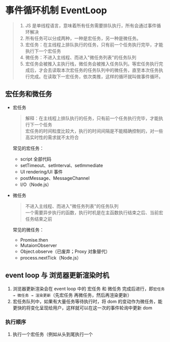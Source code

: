 # 事件循环机制 EventLoop

> 1. JS 是单线程语言，意味着所有任务需要排队执行，所有会通过事件循环解决
> 2. 所有任务可以分成两种，一种是宏任务，另一种是微任务。
> 3. 宏任务：在主线程上排队执行的任务，只有前一个任务执行完毕，才能执行下一个宏任务
> 4. 微任务：不进入主线程、而进入"微任务列表"的任务队列
> 5. 宏任务会被推入主执行栈，微任务会被推入任务队列。等宏任务执行完成后，才会去读取本次宏任务的任务队列中的微任务，直至本次任务执行完成。在读取下一宏任务，依次类推，这样的循环就叫做事件循环。

## 宏任务和微任务

- 宏任务

  > 解释：在主线程上排队执行的任务，只有前一个任务执行完毕，才能执行下一个任务  
  > 宏任务的时间粒度比较大，执行的时间间隔是不能精确控制的，对一些高实时性的需求就不太符合

  常见的宏任务：

  - script 全部代码
  - setTimeout、setInterval、setImmediate
  - UI rendering/UI 事件
  - postMessage、MessageChannel
  - I/O（Node.js）

- 微任务

  > 不进入主线程、而进入"微任务列表"的任务队列  
  > 一个需要异步执行的函数，执行时机是在主函数执行结束之后、当前宏任务结束之前

  常见的微任务：

  - Promise.then
  - MutaionObserver
  - Object.observe（已废弃；Proxy 对象替代）
  - process.nextTick（Node.js）

## event loop 与 浏览器更新渲染时机

1. 浏览器更新渲染会在 event loop 中的 宏任务 和 微任务 完成后进行，即`宏任务 → 微任务 → 渲染更新`（先宏任务 再微任务，然后再渲染更新）
2. 宏任务队列中，如果有大量任务等待执行时，将 dom 的变动作为微任务，能更快的将变化呈现给用户，这样就可以在这一次的事件轮询中更新 dom

### 执行顺序

1. 执行一个宏任务（例如从头到尾执行一个 <script> 标签中的代码）。
2. 执行所有微任务（例如处理所有 Promise 的回调）。
3. 如果需要，渲染 UI。
4. 开始下一个宏任务。

## event loop 与 vue nextTick

1. vue nextTick 的源码实现，优先级判断，总结就是 Promise > MutationObserver > setImmediate > setTimeout
2. 这里优先使用 Promise，因为根据 event loop 与浏览器更新渲染时机，使用微任务，本次 event loop 轮询就可以获取到更新的 dom
3. 如果使用宏任务，要到下一次 event loop 中，才能获取到更新的 dom
4. Vue.js 优先使用微任务来实现 nextTick，是因为微任务可以更快地执行，提供更精确的控制，并且在不同环境中表现一致。这些特性使得微任务成为实现 nextTick 的理想选择。

## event loop 与 process.nextTick（Node）

1. process.nextTick 和微任务混为一谈，但其实并不是同一个东西。process.nextTick 是 Node.js 自身定义实现的一种机制，有自己的 nextTickQueue
2. process.nextTick 执行顺序早于微任务

### process.nextTick 执行顺序早于微任务

```js
console.log('start')
setTimeout(() => {
  console.log('timeout')
}, 0)
Promise.resolve().then(() => {
  console.log('promise')
})
process.nextTick(() => {
  console.log('nextTick')
  Promise.resolve().then(() => {
    console.log('promise1')
  })
})
console.log('end')
// 执行结果 start end nextTick  promise promise1 timeout
```
